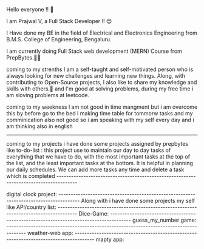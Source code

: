 <p>Hello everyone !! 👋

I am Prajwal V, a Full Stack Developer !! 😊

I Have done my BE in the field of Electrical and Electronics Engineering from B.M.S. College of Engineering, Bengaluru.

I am currently doing Full Stack web development (MERN) Course from PrepBytes.👨‍💻

coming to my strenths
I am a self-taught and self-motivated person who is always looking for new challenges and learning new things.
Along, with contributing to Open-Source projects, I also like to share my knowledge and skills with others.🎯
and I'm good at solving problems, during my free time i am sloving problems at leetcode.
  
coming to my weekness 
 I am not good in time mangment but i am overcome this by before go to the bed i making time table for tommorw tasks
 and my comminication also not good so i am speaking with my self every day and i am thinking also in english
  </p>
  <hr/>
  <p>coming to my projects
 i have done some projects assigned by prepbytes like
 to-do-list : this project use to maintain our day to day tasks of everything that we have to do, with the most important tasks at the top of the list, and the least important tasks at   the bottom. It is helpful in planning our daily schedules. We can add more tasks any time and delete a task which is completed
  --------------------------------------------------------------------------------------
  </P>
 <p>digital clock project:
  --------------------------------------------------------------------------------------
 Along with i have done some projects my self like
 API/country list:
  --------------------------------------------------------------------------------------
 Dice-Game:
  --------------------------------------------------------------------------------------
 guess_my_number game:
  --------------------------------------------------------------------------------------
 weather-web app:
  --------------------------------------------------------------------------------------
 mapty app:</p>
 

